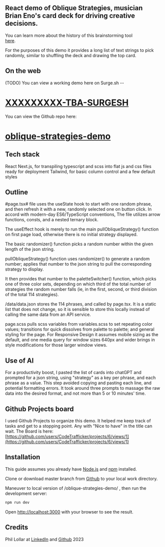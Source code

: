 ## React demo of Oblique Strategies, musician Brian Eno's card deck for driving creative decisions.

You can learn more about the history of this brainstorming tool  
[here](https://en.wikipedia.org/wiki/Oblique_Strategies).

For the purposes of this demo it provides a long list of text strings to pick randomly, similar to shuffling the deck and drawing the top card.

## On the web
(TODO) You can view a working demo here on Surge.sh -- 
# [XXXXXXXXX-TBA-SURGESH](TBAxSURGExSH)

You can view the Github repo here: 
# [oblique-strategies-demo](https://github.com/CodeTrafficker/oblique-strategies-demo)


## Tech stack
React 
Next.js, for transpiling typescript and scss into flat js and css files ready for deployment
Tailwind, for basic column control and a few default styles


## Outline
#page.tsx# file uses the useState hook to start with one random phrase, and then refresh it with a new, randomly selected one on button click. In accord with modern-day ES6/TypeScript conventions, The file utilizes arrow functions, consts, and a nested ternary block.

The useEffect hook is merely to run the main pullObliqueStrategy() function on first page load, otherwise there is no initial strategy displayed.

The basic randomizer() function picks a random number within the given length of the json string.

pullObliqueStrategy() function uses randomizer() to generate a random number; applies that number to the json string to pull the corresponding strategy to display.

It then provides that number to the paletteSwitcher() function, which picks one of three color sets, depending on which third of the total number of strategies the random number falls (ie, in the first, second, or third division of the total 114 strategies).

/data/data.json stores the 114 phrases, and called by page.tsx. It is a static list that does not change, so it is sensible to store this locally instead of calling the same data from an API service.

page.scss pulls scss variables from variables.scss to set repeating color values; transitions for quick dissolves from palette to palette; and general styling for the page. For Responsive Design it assumes mobile sizing as the default, and one media query for window sizes 640px and wider brings in style modifications for those larger window views.


## Use of AI
For a productivity boost, I pasted the list of cards into chatGPT and prompted for a json string, using "strategy" as a key per phrase, and each phrase as a value. This step avoided copying and pasting each line, and potential formatting errors. It took around three prompts to massage the raw data into the desired format, and not more than 5 or 10 minutes' time.


## Github Projects board
I used Github Projects to organize this demo. It helped me keep track of tasks and get to a stopping point. Any with "Nice to have" in the title can wait. The Board is here: [https://github.com/users/CodeTrafficker/projects/6/views/1](https://github.com/users/CodeTrafficker/projects/6/views/1)


## Installation
This guide assumes you already have [Node.js](https://nodejs.org/en/) and [npm](https://www.npmjs.com/) installed.

Clone or download master branch from [Github](https://github.com/CodeTrafficker/oblique-strategies-demo) to your local work directory.

Maneuver to local version of /oblique-strategies-demo/ , then run the development server:

```bash
npm run dev
```

Open [http://localhost:3000](http://localhost:3000) with your browser to see the result.

## Credits
Phil Lollar at [LinkedIn](https://www.linkedin.com/in/phillollar/) and [Github](https://github.com/CodeTrafficker/) 2023


